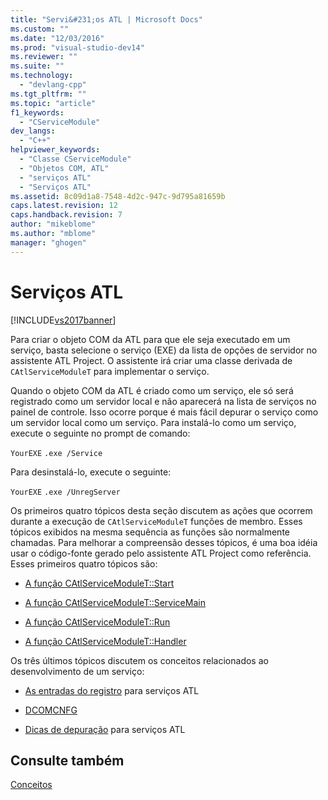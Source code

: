 ```yaml
---
title: "Servi&#231;os ATL | Microsoft Docs"
ms.custom: ""
ms.date: "12/03/2016"
ms.prod: "visual-studio-dev14"
ms.reviewer: ""
ms.suite: ""
ms.technology: 
  - "devlang-cpp"
ms.tgt_pltfrm: ""
ms.topic: "article"
f1_keywords: 
  - "CServiceModule"
dev_langs: 
  - "C++"
helpviewer_keywords: 
  - "Classe CServiceModule"
  - "Objetos COM, ATL"
  - "serviços ATL"
  - "Serviços ATL"
ms.assetid: 8c09d1a8-7548-4d2c-947c-9d795a81659b
caps.latest.revision: 12
caps.handback.revision: 7
author: "mikeblome"
ms.author: "mblome"
manager: "ghogen"
---
```

# Servi&#231;os ATL
[!INCLUDE[vs2017banner](../assembler/inline/includes/vs2017banner.md)]

Para criar o objeto COM da ATL para que ele seja executado em um serviço, basta selecione o serviço \(EXE\) da lista de opções de servidor no assistente ATL Project. O assistente irá criar uma classe derivada de `CAtlServiceModuleT` para implementar o serviço.  
  
 Quando o objeto COM da ATL é criado como um serviço, ele só será registrado como um servidor local e não aparecerá na lista de serviços no painel de controle. Isso ocorre porque é mais fácil depurar o serviço como um servidor local como um serviço. Para instalá\-lo como um serviço, execute o seguinte no prompt de comando:  
  
 `YourEXE` `.exe /Service`  
  
 Para desinstalá\-lo, execute o seguinte:  
  
 `YourEXE` `.exe /UnregServer`  
  
 Os primeiros quatro tópicos desta seção discutem as ações que ocorrem durante a execução de `CAtlServiceModuleT` funções de membro. Esses tópicos exibidos na mesma sequência as funções são normalmente chamadas. Para melhorar a compreensão desses tópicos, é uma boa idéia usar o código\-fonte gerado pelo assistente ATL Project como referência. Esses primeiros quatro tópicos são:  
  
-   [A função CAtlServiceModuleT::Start](../atl/catlservicemodulet-start-function.md)  
  
-   [A função CAtlServiceModuleT::ServiceMain](../atl/catlservicemodulet-servicemain-function.md)  
  
-   [A função CAtlServiceModuleT::Run](../atl/catlservicemodulet-run-function.md)  
  
-   [A função CAtlServiceModuleT::Handler](../Topic/CAtlServiceModuleT::Handler%20Function.md)  
  
 Os três últimos tópicos discutem os conceitos relacionados ao desenvolvimento de um serviço:  
  
-   [As entradas do registro](../atl/registry-entries.md) para serviços ATL  
  
-   [DCOMCNFG](../Topic/DCOMCNFG.md)  
  
-   [Dicas de depuração](../atl/debugging-tips.md) para serviços ATL  
  
## Consulte também  
 [Conceitos](../atl/active-template-library-atl-concepts.md)